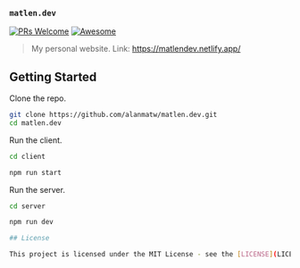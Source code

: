 ### `matlen.dev`

[![PRs Welcome](https://img.shields.io/badge/PRs-welcome-brightgreen.svg?style=flat-square)](http://makeapullrequest.com)
[![Awesome](https://cdn.rawgit.com/sindresorhus/awesome/d7305f38d29fed78fa85652e3a63e154dd8e8829/media/badge.svg)](https://github.com/sindresorhus/awesome)
 
> My personal website. Link: https://matlendev.netlify.app/

## Getting Started

Clone the repo.

```bash
git clone https://github.com/alanmatw/matlen.dev.git
cd matlen.dev
```
Run the client.

```bash
cd client
```

```bash
npm run start
```

Run the server.

```bash
cd server
```

```bash
npm run dev

## License

This project is licensed under the MIT License - see the [LICENSE](LICENSE) file for details